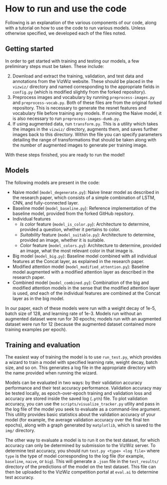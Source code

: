 # How to run and use the code

Following is an explanation of the various components of our code, along with a tutorial on how to use the code to run various models. Unless otherwise specified, we developed each of the files noted.

## Getting started

In order to get started with training and testing our models, a few preliminary steps must be taken. These include:

2. Download and extract the training, validation, and test data and annotations from the VizWiz website. These should be placed in the `vizwiz/` directory and named corresponding to the appropriate fields in `config.py` (which is modified slightly from the forked repository).
3. Preprocess images and vocabulary by running `preprocess-images.py` and `preprocess-vocab.py`. Both of these files are from the original forked repository. This is necessary to generate the resnet features and vocabulary file before training any models. If running the Naive model, it is also necessary to run `preprocess-images-dumb.py`.
4. If using augmented data, run `transform.py`. This is a utility which takes the images in the `vizwiz/` directory, augments them, and saves further images back to this directory. Within the file you can specify parameters detailing the range of transformations that should be taken along with the number of augmented images to generate per training image.

With these steps finished, you are ready to run the model!

## Models

The following models are present in the code:
- Naive model (`model_degenerate.py`): Naive linear model as described in the research paper, which consists of a simple combination of LSTM, CNN, and fully-connected layer.
- Baseline model (`model_baseline.py`): Reference implementation of the baseline model, provided from the forked GitHub repsitory.
- Individual features
    - _Is color_ feature (`model_is_color.py`): Architecture to determine, provided a question, whether it pertains to color.
    - _Suitability_ feature (`model_suitable.py`): Architecture to determine, provided an image, whether it is suitable.
    - _Color_ feature (`model_colors.py`): Architecture to determine, provided an image, what the most relevant color in that image is.
- Big model (`model_big.py`): Baseline model combined with all individual features at the Concat layer, as explained in the research paper.
- Modified attention model (`model_modified_attention.py`): Baseline model augmented with a modified attention layer as described in the research paper.
- Combined model (`model_combined.py`): Combination of the big and modified attention models in the sense that the modified attention layer is used, _and_ each of the individual features are combined at the Concat layer as in the big model.

In our paper, each of these models were run with a weight decay of 1e-5, batch size of 128, and learning rate of 1e-3. Models run without an augmented dataset were run for 30 epochs; models run with an augmented dataset were run for 12 (because the augmented dataset contained more training examples per epoch).

## Training and evaluation

The easiest way of training the model is to use `run_test.py`, which provides a wizard to train a model with specified learning rate, weight decay, batch size, and so on. This generates a log file in the appropriate directory with the name provided when running the wizard.

Models can be evaluated in two ways: by their validation accuracy performance and their test accuracy performance. Validation accuracy may be tested locally, as epoch-over-epoch training and validation loss and accuracy are stored inside the saved log (`.pth`) file. To plot validation accuracy, you can use the `scripts/visualize_tracker.py` utlity and pass in the log file of the model you seek to evaluate as a command-line argument. This utility provides basic statistics about the validation accuracy of your model (for example, the average validation accuracy over the final ten epochs), along with a graph generated by `matplotlib`, which is saved to the `img/` directory.

The other way to evaluate a model is to run it on the test dataset, for which accuracy can only be determined by submission to the VizWiz server. To determine test accuracy, you should run `test.py <type> <log file>` where `type` is the type of model corresponding to the log file (for example, `baseline`, `naive`, or `big`). This will generate a `.json` file in the `test_results/` directory of the predictions of the model on the test dataset. This file can then be uploaded to the VizWiz competition portal at `eval.ai` to determine test accuracy.